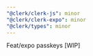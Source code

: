 ```yaml
---
"@clerk/clerk-js": minor
"@clerk/clerk-expo": minor
"@clerk/types": minor
---
```


Feat/expo passkeys [WIP]
